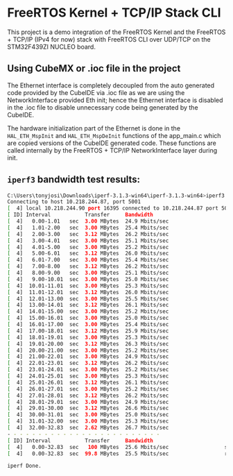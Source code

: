 # FreeRTOS Kernel + TCP/IP Stack CLI 

This project is a demo integration of the FreeRTOS Kernel and the FreeRTOS + TCP/IP (IPv4 for now) stack with FreeRTOS CLI over UDP/TCP on the STM32F439ZI NUCLEO board.

## Using CubeMX or .ioc file in the project

The Ethernet interface is completely decoupled from the auto generated code provided by the CubeIDE via .ioc file as we are using the NetworkInterface provided Eth init; hence the Ethernet interface is disabled in the .ioc file to disable unnecessary code being generated by the CubeIDE.

The hardware initialization part of the Ethernet is done in the `HAL_ETH_MspInit` and `HAL_ETH_MspDeInit` functions of the app_main.c which are copied versions of the CubeIDE generated code. These functions are called internally by the FreeRTOS + TCP/IP NetworkInterface layer during init.


## `iperf3` bandwidth test results:

``` sh
C:\Users\tonyjosi\Downloads\iperf-3.1.3-win64\iperf-3.1.3-win64>iperf3.exe -c 10.218.244.87 --port 5001 --bytes 100M    
Connecting to host 10.218.244.87, port 5001                                                                             
[  4] local 10.218.244.90 port 16395 connected to 10.218.244.87 port 5001                                               
[ ID] Interval           Transfer     Bandwidth                                                                         
[  4]   0.00-1.01   sec  3.00 MBytes  24.9 Mbits/sec                                                                    
[  4]   1.01-2.00   sec  3.00 MBytes  25.4 Mbits/sec                                                                    
[  4]   2.00-3.00   sec  3.12 MBytes  26.2 Mbits/sec                                                                    
[  4]   3.00-4.01   sec  3.00 MBytes  25.1 Mbits/sec                                                                    
[  4]   4.01-5.00   sec  3.00 MBytes  25.2 Mbits/sec                                                                    
[  4]   5.00-6.01   sec  3.12 MBytes  26.0 Mbits/sec                                                                    
[  4]   6.01-7.00   sec  3.00 MBytes  25.4 Mbits/sec                                                                    
[  4]   7.00-8.00   sec  3.12 MBytes  26.2 Mbits/sec                                                                    
[  4]   8.00-9.00   sec  3.00 MBytes  25.1 Mbits/sec                                                                    
[  4]   9.00-10.01  sec  3.00 MBytes  25.0 Mbits/sec                                                                    
[  4]  10.01-11.01  sec  3.00 MBytes  25.3 Mbits/sec                                                                    
[  4]  11.01-12.01  sec  3.12 MBytes  26.0 Mbits/sec                                                                    
[  4]  12.01-13.00  sec  3.00 MBytes  25.5 Mbits/sec                                                                    
[  4]  13.00-14.01  sec  3.12 MBytes  26.1 Mbits/sec                                                                    
[  4]  14.01-15.00  sec  3.00 MBytes  25.2 Mbits/sec                                                                    
[  4]  15.00-16.01  sec  3.00 MBytes  25.0 Mbits/sec                                                                    
[  4]  16.01-17.00  sec  3.00 MBytes  25.4 Mbits/sec                                                                    
[  4]  17.00-18.01  sec  3.12 MBytes  25.9 Mbits/sec                                                                    
[  4]  18.01-19.01  sec  3.00 MBytes  25.3 Mbits/sec                                                                    
[  4]  19.01-20.00  sec  3.12 MBytes  26.3 Mbits/sec                                                                    
[  4]  20.00-21.00  sec  3.00 MBytes  25.2 Mbits/sec                                                                    
[  4]  21.00-22.01  sec  3.00 MBytes  24.9 Mbits/sec                                                                    
[  4]  22.01-23.01  sec  3.12 MBytes  26.2 Mbits/sec                                                                    
[  4]  23.01-24.01  sec  3.00 MBytes  25.2 Mbits/sec                                                                    
[  4]  24.01-25.01  sec  3.00 MBytes  25.3 Mbits/sec                                                                    
[  4]  25.01-26.01  sec  3.12 MBytes  26.1 Mbits/sec                                                                    
[  4]  26.01-27.01  sec  3.00 MBytes  25.2 Mbits/sec                                                                    
[  4]  27.01-28.01  sec  3.12 MBytes  26.2 Mbits/sec                                                                    
[  4]  28.01-29.01  sec  3.00 MBytes  24.9 Mbits/sec                                                                    
[  4]  29.01-30.00  sec  3.12 MBytes  26.6 Mbits/sec                                                                    
[  4]  30.00-31.01  sec  3.00 MBytes  25.0 Mbits/sec                                                                    
[  4]  31.01-32.00  sec  3.00 MBytes  25.3 Mbits/sec                                                                    
[  4]  32.00-32.83  sec  2.62 MBytes  26.7 Mbits/sec                                                                    
- - - - - - - - - - - - - - - - - - - - - - - - -                                                                       
[ ID] Interval           Transfer     Bandwidth                                                                         
[  4]   0.00-32.83  sec   100 MBytes  25.6 Mbits/sec                  sender                                            
[  4]   0.00-32.83  sec  99.8 MBytes  25.5 Mbits/sec                  receiver          

iperf Done.

```
